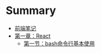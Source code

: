 # Summary

* [前端笔记](README.md)
* [第一章：React](./react/index.md)
	* [第一节：bash命令行基本使用](./react/1-react.md)
